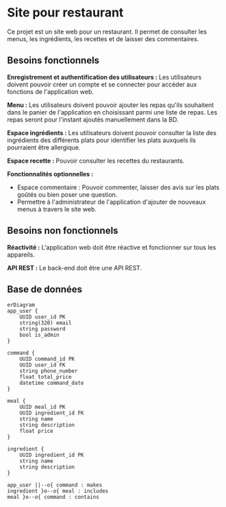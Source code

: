 # Site pour restaurant

Ce projet est un site web pour un restaurant. Il permet de consulter les menus, les ingrédients, les recettes et de laisser des commentaires.

## Besoins fonctionnels
**Enregistrement et authentification des utilisateurs :** Les utilisateurs doivent pouvoir créer un compte et se connecter pour accéder aux fonctions de l'application web.


**Menu :** Les utilisateurs doivent pouvoir ajouter les repas qu'ils souhaitent dans le panier de l'application en choisissant parmi une liste de repas. Les repas seront pour l'instant ajoutés manuellement dans la BD. 
    
**Espace ingrédients :** Les utilisateurs doivent pouvoir consulter la liste des ingrédients des différents plats pour identifier les plats auxquels ils pourraient être allergique.

**Espace recette :** Pouvoir consulter les recettes du restaurants.

**Fonctionnalités optionnelles :**
- Espace commentaire : Pouvoir commenter, laisser des avis sur les plats goûtés ou bien poser une question. 
- Permettre à l'administrateur de l'application d'ajouter de nouveaux menus à travers le site web.

## Besoins non fonctionnels

**Réactivité :** L'application web doit être réactive et fonctionner sur tous les appareils.
    
**API REST :** Le back-end doit être une API REST.

## Base de données

```mermaid
erDiagram
app_user {
    UUID user_id PK
    string(320) email
    string password
    bool is_admin
}

command {
    UUID command_id PK
    UUID user_id FK
    string phone_number
    float total_price
    datetime command_date
}

meal {
    UUID meal_id PK
    UUID ingredient_id FK
    string name
    string description
    float price
}

ingredient {
    UUID ingredient_id PK
    string name
    string description
}

app_user ||--o{ command : makes
ingredient }o--o{ meal : includes
meal }o--o{ command : contains
```